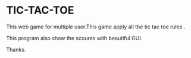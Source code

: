 # TIC-TAC-TOE

This web game for multiple user.This game apply all the tic tac toe rules .

This program also show the scoures with beautiful GUI.

Thanks.
